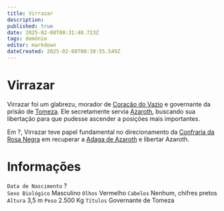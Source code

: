 ```yaml
---
title: Virrazar
description: 
published: true
date: 2025-02-08T00:31:40.723Z
tags: demônio
editor: markdown
dateCreated: 2025-02-08T00:30:55.549Z
---
```


# Virrazar
Virrazar foi um glabrezu, morador de [Coração do Vazio](/lugares/abismo/coracao-do-vazio) e governante da prisão de [Tomeza](/lugares/abismo/coracao-do-vazio/tomeza). Ele secretamente servia [Azaroth](/individuos/azaroth), buscando sua libertação para que pudesse ascender a posições mais importantes.

Em ?, Virrazar teve papel fundamental no direcionamento da [Confraria da Rosa Negra](/faccoes/faccoes-independentes/confraria-da-rosa-negra) em recuperar a [Adaga de Azaroth](/itens/adaga-de-azaroth) e libertar Azaroth.

# Informações
`Data de Nascimento` ?  
`Sexo Biológico` Masculino
`Olhos` Vermelho
`Cabelos` Nenhum, chifres pretos
`Altura` 3,5 m
`Peso` 2.500 Kg
`Títulos` Governante de Tomeza
